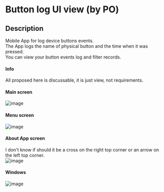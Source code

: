 # Button log UI view (by PO)

## Description

Mobile App for log device buttons events.<br>
The App logs the name of physical button and the time when it was pressed.<br>
You can view your button events log and filter records.<br>

#### Info
All proposed here is discussable, it is just view, not requirements.

#### Main screen
![image](https://user-images.githubusercontent.com/45210795/192281946-7bd897fa-d558-4d60-90b6-af3a607bce2f.png)

#### Menu screen
![image](https://user-images.githubusercontent.com/45210795/192286309-1c6e573a-c138-440d-9f5e-7444513c6429.png)

#### About App screen
I don't know if should it be a cross on the right top corner or an arrow on the left top corner.<br>
![image](https://user-images.githubusercontent.com/45210795/192287374-5cf927f9-d5c1-4a45-9432-7a0250bebfb9.png)


#### Windows
![image](https://user-images.githubusercontent.com/45210795/192561244-39fd4f9a-217b-4c6d-b489-775b5b388f2d.png)
